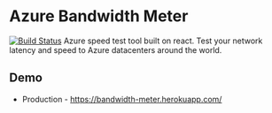 # Azure Bandwidth Meter
[![Build Status](https://travis-ci.org/ft115637850/bandwidth-meter.svg?branch=master)](https://travis-ci.org/ft115637850/bandwidth-meter)
Azure speed test tool built on react. Test your network latency and speed to Azure datacenters around the world.

## Demo
* Production - https://bandwidth-meter.herokuapp.com/